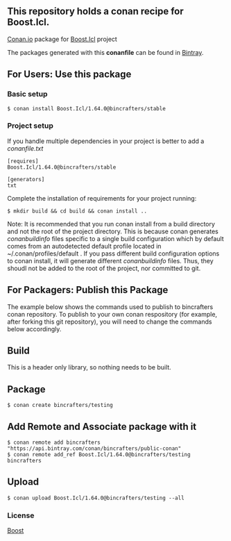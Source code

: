 ## This repository holds a conan recipe for Boost.Icl.

[Conan.io](https://conan.io) package for [Boost.Icl](https://github.com/Boostorg/Icl) project

The packages generated with this **conanfile** can be found in [Bintray](https://bintray.com/bincrafters/conan-public/Boost.Icl%3Abincrafters).

## For Users: Use this package

### Basic setup

    $ conan install Boost.Icl/1.64.0@bincrafters/stable

### Project setup

If you handle multiple dependencies in your project is better to add a *conanfile.txt*

    [requires]
    Boost.Icl/1.64.0@bincrafters/stable

    [generators]
    txt

Complete the installation of requirements for your project running:</small></span>

    $ mkdir build && cd build && conan install ..
	
Note: It is recommended that you run conan install from a build directory and not the root of the project directory.  This is because conan generates *conanbuildinfo* files specific to a single build configuration which by default comes from an autodetected default profile located in ~/.conan/profiles/default .  If you pass different build configuration options to conan install, it will generate different *conanbuildinfo* files.  Thus, they shoudl not be added to the root of the project, nor committed to git. 

## For Packagers: Publish this Package

The example below shows the commands used to publish to bincrafters conan repository. To publish to your own conan respository (for example, after forking this git repository), you will need to change the commands below accordingly. 

## Build  

This is a header only library, so nothing needs to be built.

## Package 

    $ conan create bincrafters/testing
	
## Add Remote and Associate package with it

	$ conan remote add bincrafters "https://api.bintray.com/conan/bincrafters/public-conan"
	$ conan remote add_ref Boost.Icl/1.64.0@bincrafters/testing bincrafters

## Upload

    $ conan upload Boost.Icl/1.64.0@bincrafters/testing --all

### License
[Boost](LICENSE)
